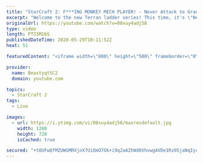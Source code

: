 ```yaml
---
title: "StarCraft 2: F***ING MONKEY MECH PLAYER! - Never Attack to Grandmaster"
excerpt: "Welcome to the new Terran ladder series! This time, it's \"Never Attack to Grandmaster!\" In this challenge, I play as Terran on the EU ladder, and in every game I'm not allowed to attack with any units except for using Ghosts. I'm allowed to make any army units for defending, as long as I don't attack"
originalUrl: https://youtube.com/watch?v=08xuy4adj58
type: video
length: PT33M16S
publishedDateTime: 2020-05-29T10:11:52Z
heat: 51

featuredContent: "<iframe width=\"800\" height=\"500\" frameborder=\"0\" src=\"https://www.youtube.com/embed/08xuy4adj58\" allow=\"accelerometer; autoplay; encrypted-media; gyroscope; picture-in-picture\" allowfullscreen></iframe>"

provider:
  name: BeastyqtSC2
  domain: youtube.com

topics:
  - StarCraft 2
tags:
  - Live

images:
  - url: https://i.ytimg.com/vi/08xuy4adj58/maxresdefault.jpg
    width: 1280
    height: 720
    isCached: true

secured: "+tOUFwQfMZUWGMRXjnX7UiOmO7Ok+i9q2aAZhWd8VhvwgAVDe1Rz0SjaNqIyc8mK5d2CmbUCOp0Jr8eHbBUiYyy+WK/YzdpVyjMnEyBqOSBMjrh/nMPjGbKHMY52D4qUleMW6OPwgibCXBB9UkIv0cM8j4ZDINjPc7My5AFg+2UNJGmKsWjG3mC/M3w2mKhpvfXASkXrWokyGkHBl6KQnVrkbfhjJx7A9KkrEtNWMS1gjxWERGgTeVO+fzgpXwkbJ5MtWG9cKjfnqb1LSZUCTIu5TpQFl9nqk+C5y1sWIagxhCh5ABumACqjciyt5YJZL8nSD4/KyOqYCxqFQ9/EKpl57ARHR/YiG/Wn9ABZ2smORQMSCi9eAAM8VYbLG0cYwgtzVq3+Rb5ukT86NNXrQAkQde8FtPvcppj2mgTjT9c=;gALWgd1XdDUpPG2ui1A7Xg=="
---
```


